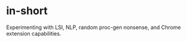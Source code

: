 # in-short
Experimenting with LSI, NLP, random proc-gen nonsense, and Chrome extension capabilities.
